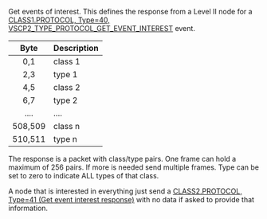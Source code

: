 Get events of interest. This defines the response from a Level II node for a [CLASS1.PROTOCOL, Type=40, VSCP2_TYPE_PROTOCOL_GET_EVENT_INTEREST](./class1.protocol.md#type40) event.

 | Byte     | Description  |
 | :----:   | -----------  |
 | 0,1      | class 1      |
 | 2,3      | type 1       |
 | 4,5      | class 2      |
 | 6,7      | type 2       |
 | ....     | ....         |
 | 508,509  | class n      |
 | 510,511  | type n       |

 The response is a packet with class/type pairs. One frame can hold a maximum of 256 pairs. If more is needed send multiple frames. Type can be set to zero to indicate ALL types of that class.

 A node that is interested in everything just send a [CLASS2.PROTOCOL, Type=41 (Get event interest response)](./class2.protocol.md#type41) with no data if asked to provide that information.